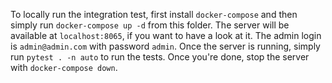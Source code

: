 To locally run the integration test, first install `docker-compose` and then simply run `docker-compose up -d` from this folder.
The server will be available at `localhost:8065`, if you want to have a look at it.
The admin login is `admin@admin.com` with password `admin`.
Once the server is running, simply run `pytest . -n auto` to run the tests.
Once you're done, stop the server with `docker-compose down`.
